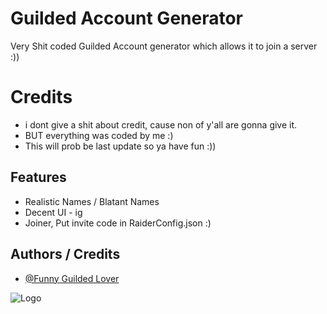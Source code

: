 
# Guilded Account Generator
Very Shit coded Guilded Account generator which allows it to join a server :))
# Credits
- i dont give a shit about credit, cause non of y'all are gonna give it. 
- BUT everything was coded by me :)
- This will prob be last update so ya have fun :))


## Features

- Realistic Names / Blatant Names
- Decent UI - ig
- Joiner, Put invite code in RaiderConfig.json :)


## Authors / Credits

- [@Funny Guilded Lover](https://github.com/GuildedLover)


![Logo](https://i.imgur.com/KRhUajv.png)

